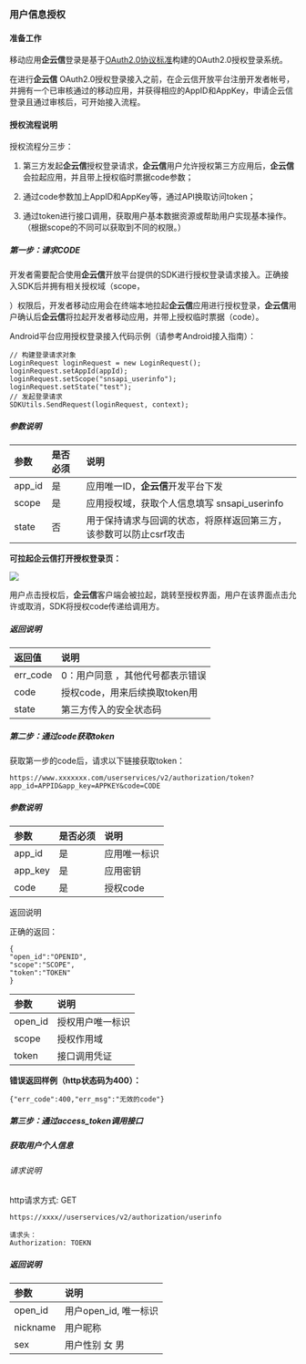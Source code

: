 ### 用户信息授权

#### 准备工作

移动应用**企云信**登录是基于[OAuth2.0协议标准](http://oauth.net/2/)构建的OAuth2.0授权登录系统。

在进行**企云信** OAuth2.0授权登录接入之前，在企云信开放平台注册开发者帐号，并拥有一个已审核通过的移动应用，并获得相应的AppID和AppKey，申请企云信登录且通过审核后，可开始接入流程。

#### 授权流程说明

授权流程分三步：

1. 第三方发起**企云信**授权登录请求，**企云信**用户允许授权第三方应用后，**企云信**会拉起应用，并且带上授权临时票据code参数；

2. 通过code参数加上AppID和AppKey等，通过API换取访问token；

3. 通过token进行接口调用，获取用户基本数据资源或帮助用户实现基本操作。（根据scope的不同可以获取到不同的权限。）

##### 第一步：请求CODE

开发者需要配合使用**企云信**开放平台提供的SDK进行授权登录请求接入。正确接入SDK后并拥有相关授权域（scope，

）权限后，开发者移动应用会在终端本地拉起**企云信**应用进行授权登录，**企云信**用户确认后**企云信**将拉起开发者移动应用，并带上授权临时票据（code）。

Android平台应用授权登录接入代码示例（请参考Android接入指南）：

```
// 构建登录请求对象
LoginRequest loginRequest = new LoginRequest();
loginRequest.setAppId(appId);
loginRequest.setScope("snsapi_userinfo");
loginRequest.setState("test");
// 发起登录请求
SDKUtils.SendRequest(loginRequest, context);
```

##### 参数说明

| 参数 | 是否必须 | 说明 |
| :--- | :--- | :--- |
| app\_id | 是 | 应用唯一ID，**企云信**开发平台下发 |
| scope | 是 | 应用授权域，获取个人信息填写 snsapi\_userinfo |
| state | 否 | 用于保持请求与回调的状态，将原样返回第三方，该参数可以防止csrf攻击 |

**可拉起企云信打开授权登录页：**

![](/images/Screenshot_2018-01-04-20-40-13.png)

用户点击授权后，**企云信**客户端会被拉起，跳转至授权界面，用户在该界面点击允许或取消，SDK将授权code传递给调用方。

##### 返回说明

| 返回值 | 说明 |
| :--- | :--- |
| err\_code | 0：用户同意  ，其他代号都表示错误 |
| code | 授权code，用来后续换取token用 |
| state | 第三方传入的安全状态码 |

##### 第二步：通过code获取token

获取第一步的code后，请求以下链接获取token：

```
https://www.xxxxxxx.com/userservices/v2/authorization/token?app_id=APPID&app_key=APPKEY&code=CODE
```

##### 参数说明

| 参数 | 是否必须 | 说明 |
| :--- | :--- | :--- |
| app\_id | 是 | 应用唯一标识 |
| app\_key | 是 | 应用密钥 |
| code | 是 | 授权code |

返回说明

正确的返回：

```
{ 
"open_id":"OPENID",  
"scope":"SCOPE",
"token":"TOKEN"
}
```

| 参数 | 说明 |
| :--- | :--- |
| open_id | 授权用户唯一标识 |
| scope | 授权作用域 |
| token | 接口调用凭证 |

**错误返回样例（http状态码为400）：**

```
{"err_code":400,"err_msg":"无效的code"}
```

##### 第三步：通过access_token调用接口

##### 获取用户个人信息 

###### 请求说明

http请求方式: GET

```
https://xxxx//userservices/v2/authorization/userinfo

请求头：
Authorization: TOEKN
```

##### 返回说明

| 参数 | 说明 |
| :--- | :--- |
| open\_id | 用户open\_id, 唯一标识 |
| nickname | 用户昵称 |
| sex | 用户性别  女  男 |



